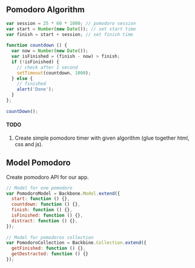 ## Pomodoro Algorithm

```js
var session = 25 * 60 * 1000; // pomodoro session
var start = Number(new Date()); // set start time
var finish = start + session; // set finish time
 
function countdown () {
  var now = Number(new Date());
  var isFinished = (finish - now) > finish;
  if (!isFinished) {
    // check after 1 second
    setTimeout(countdown, 1000);
  } else {
    // finished
    alert('Done');
  }
};
 
countDown();
```

#### TODO

1. Create simple pomodoro timer with given algorithm (glue together html, css and js).


## Model Pomodoro

Create pomodoro API for our app.

```js
// Model for one pomodoro
var PomodoroModel = Backbone.Model.extend({
  start: function () {},
  countdown: function () {},
  finish: function () {},
  isFinished: function () {},
  distract: function () {},
});
 
// Model for pomodoros collection
var PomodoroCollection = Backbine.Collection.extend({
  getFinished: function () {},
  getDestracted: function () {}
});
```


